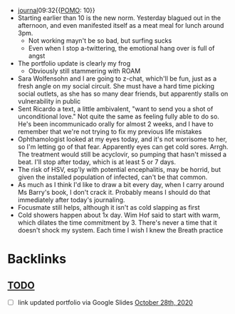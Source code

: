- [journal](<journal.md>)09:32{{[POMO](<POMO.md>): 10}}
- Starting earlier than 10 is the new norm. Yesterday blagued out in the afternoon, and even manifested itself as a meat meal for lunch around 3pm. 
    - Not working mayn't be so bad, but surfing sucks
    - Even when I stop a-twittering, the emotional hang over is full of angst
- The portfolio update is clearly my frog
    - Obviously still stammering with ROAM
- Sara Wolfensohn and I are going to z-chat, which'll be fun, just as a fresh angle on my social circuit. She must have a hard time picking social outlets, as she has so many dear friends, but apparently stalls on vulnerability in public
- Sent Ricardo a text, a little ambivalent, "want to send you a shot of unconditional love." Not quite the same as feeling fully able to do so. He's been incommunicado orally for almost 2 weeks, and I have to remember that we're not trying to fix my previous life mistakes
- Ophthamologist looked at my eyes today, and it's not worrisome to her, so I'm letting go of that fear. Apparently eyes can get cold sores. Arrgh. The treatment would still be acyclovir, so pumping that hasn't missed a beat. I'll stop after today, which is at least 5 or 7 days.
- The risk of HSV, esp'ly with potential encephalitis, may be horrid, but given the installed population of infected, can't be that common.
- As much as I think I'd like to draw a bit every day, when I carry around Ms Barry's book, I don't crack it. Probably means I should do that immediately after today's journaling.
- Focusmate still helps, although it isn't as cold slapping as first
- Cold showers happen about 1x day. Wim Hof said to start with warm, which dilates the time commitment by 3. There's never a time that it doesn't shock my system. Each time I wish I knew the Breath practice

# Backlinks
## [TODO](<TODO.md>)
- [ ] link updated portfolio via Google Slides [October 28th, 2020](<October 28th, 2020.md>)

